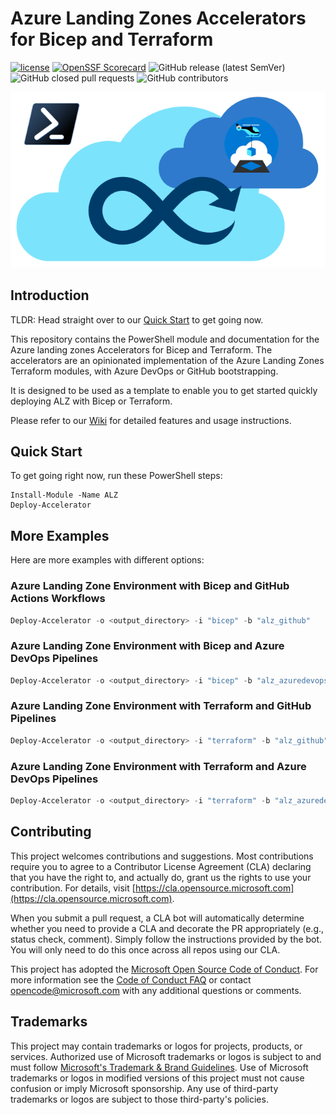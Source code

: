 # Azure Landing Zones Accelerators for Bicep and Terraform

[![license](https://img.shields.io/badge/License-MIT-purple.svg)](LICENSE)
[![OpenSSF Scorecard](https://api.scorecard.dev/projects/github.com/Azure/ALZ-PowerShell-Module/badge)](https://scorecard.dev/viewer/?uri=github.com/Azure/ALZ-PowerShell-Module)
![GitHub release (latest SemVer)](https://img.shields.io/github/v/release/Azure/ALZ-PowerShell-Module?style=flat&logo=github)
![GitHub closed pull requests](https://img.shields.io/github/issues-pr-closed/Azure/ALZ-PowerShell-Module)
![GitHub contributors](https://img.shields.io/github/contributors/Azure/ALZ-PowerShell-Module)

![Logo](./docs/wiki/media/Logo.png)

## Introduction

TLDR: Head straight over to our [Quick Start](https://github.com/Azure/ALZ-PowerShell-Module/wiki/%5BUser-Guide%5D-Quick-Start) to get going now.

This repository contains the PowerShell module and documentation for the Azure landing zones Accelerators for Bicep and Terraform. The accelerators are an opinionated implementation of the Azure Landing Zones Terraform modules, with Azure DevOps or GitHub bootstrapping.

It is designed to be used as a template to enable you to get started quickly deploying ALZ with Bicep or Terraform.

Please refer to our [Wiki](https://github.com/Azure/ALZ-PowerShell-Module/wiki) for detailed features and usage instructions.

## Quick Start

To get going right now, run these PowerShell steps:

```pwsh
Install-Module -Name ALZ
Deploy-Accelerator
```

## More Examples

Here are more examples with different options:

### Azure Landing Zone Environment with Bicep and GitHub Actions Workflows

```powershell
Deploy-Accelerator -o <output_directory> -i "bicep" -b "alz_github"
```

### Azure Landing Zone Environment with Bicep and Azure DevOps Pipelines

```powershell
Deploy-Accelerator -o <output_directory> -i "bicep" -b "alz_azuredevops"
```

### Azure Landing Zone Environment with Terraform and GitHub Pipelines

```powershell
Deploy-Accelerator -o <output_directory> -i "terraform" -b "alz_github"
```

### Azure Landing Zone Environment with Terraform and Azure DevOps Pipelines

```powershell
Deploy-Accelerator -o <output_directory> -i "terraform" -b "alz_azuredevops"
```

## Contributing

This project welcomes contributions and suggestions.  Most contributions require you to agree to a
Contributor License Agreement (CLA) declaring that you have the right to, and actually do, grant us
the rights to use your contribution. For details, visit [https://cla.opensource.microsoft.com](https://cla.opensource.microsoft.com).

When you submit a pull request, a CLA bot will automatically determine whether you need to provide
a CLA and decorate the PR appropriately (e.g., status check, comment). Simply follow the instructions
provided by the bot. You will only need to do this once across all repos using our CLA.

This project has adopted the [Microsoft Open Source Code of Conduct](https://opensource.microsoft.com/codeofconduct/).
For more information see the [Code of Conduct FAQ](https://opensource.microsoft.com/codeofconduct/faq/) or
contact [opencode@microsoft.com](mailto:opencode@microsoft.com) with any additional questions or comments.

## Trademarks

This project may contain trademarks or logos for projects, products, or services. Authorized use of Microsoft
trademarks or logos is subject to and must follow
[Microsoft's Trademark & Brand Guidelines](https://www.microsoft.com/legal/intellectualproperty/trademarks/usage/general).
Use of Microsoft trademarks or logos in modified versions of this project must not cause confusion or imply Microsoft sponsorship.
Any use of third-party trademarks or logos are subject to those third-party's policies.
